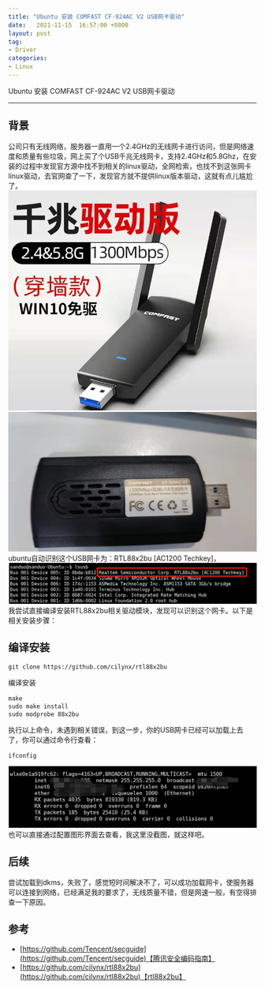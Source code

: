 ```yaml
---
title: "Ubuntu 安装 COMFAST CF-924AC V2 USB网卡驱动"
date:   2021-11-15  16:57:00 +0800
layout: post
tag:
- Driver
categories:
- Linux
---
```


Ubuntu 安装 COMFAST CF-924AC V2 USB网卡驱动 

------
## 背景
公司只有无线网络，服务器一直用一个2.4GHz的无线网卡进行访问，但是网络速度和质量有些垃圾，网上买了个USB千兆无线网卡，支持2.4GHz和5.8Ghz，在安装的过程中发现官方源中找不到相关的linux驱动，全网检索，也找不到这张网卡linux驱动，去官网查了一下，发现官方就不提供linux版本驱动，这就有点儿尴尬了。
![20211115-01.jpg](/img/20211115-01.jpg)
![20211115-03.jpg](/img/20211115-03.jpg)
ubuntu自动识别这个USB网卡为：RTL88x2bu [AC1200 Techkey]，
![20211115-02.png](/img/20211115-02.png)
我尝试直接编译安装RTL88x2bu相关驱动模块，发现可以识别这个网卡。以下是相关安装步骤：

## 编译安装
```
git clone https://github.com/cilynx/rtl88x2bu
```
编译安装
```
make 
sudo make install
sudo modprobe 88x2bu
```
执行以上命令，未遇到相关错误，到这一步，你的USB网卡已经可以加载上去了，你可以通过命令行查看：
```
ifconfig
```
![20211115-04.png](/img/20211115-04.png)
也可以直接通过配置图形界面去查看，我这里没截图，就这样吧。

## 后续
尝试加载到dkms，失败了，感觉短时间解决不了，可以成功加载网卡，使服务器可以连接到网络，已经满足我的要求了，无线质量不错，但是网速一般，有空得排查一下原因。

## 参考
- [https://github.com/Tencent/secguide](https://github.com/Tencent/secguide)【腾讯安全编码指南】
- [https://github.com/cilynx/rtl88x2bu](https://github.com/cilynx/rtl88x2bu)【rtl88x2bu】